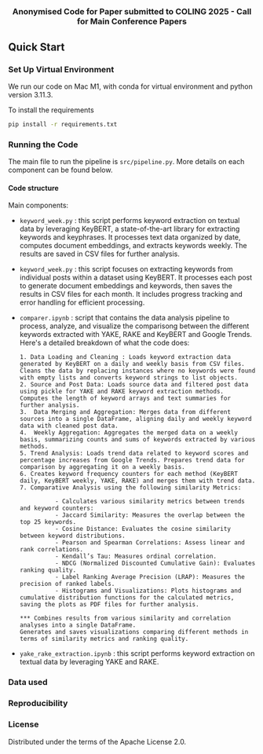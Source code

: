 ## 

### <center> Anonymised Code for Paper submitted to COLING 2025 - Call for Main Conference Papers </center> ###

## Quick Start

### Set Up Virtual Environment

We run our code on Mac M1, with conda for virtual environment and python version 3.11.3.

To install the requirements
```bash
pip install -r requirements.txt
```

### Running the Code 

The main file to run the pipeline is `src/pipeline.py`. More details on each component can be found below.

#### Code structure

Main components: 
* `keyword_week.py` : this script performs keyword extraction on textual data by leveraging KeyBERT, a state-of-the-art library for extracting keywords and keyphrases. It processes text data organized by date, computes document embeddings, and extracts keywords weekly. The results are saved in CSV files for further analysis.
* `keyword_week.py` : this script focuses on extracting keywords from individual posts within a dataset using KeyBERT. It processes each post to generate document embeddings and keywords, then saves the results in CSV files for each month. It includes progress tracking and error handling for efficient processing.
* `comparer.ipynb` : script that contains the data analysis pipeline to process, analyze, and visualize the comparisong between the different keywords extracted with YAKE, RAKE and KeyBERT and Google Trends. Here's a detailed breakdown of what the code does:
  
      1. Data Loading and Cleaning : Loads keyword extraction data generated by KeyBERT on a daily and weekly basis from CSV files. Cleans the data by replacing instances where no keywords were found with empty lists and converts keyword strings to list objects.
      2. Source and Post Data: Loads source data and filtered post data using pickle for YAKE and RAKE keyword extraction methods.
      Computes the length of keyword arrays and text summaries for further analysis.
      3.  Data Merging and Aggregation: Merges data from different sources into a single DataFrame, aligning daily and weekly keyword data with cleaned post data.
      4.  Weekly Aggregation: Aggregates the merged data on a weekly basis, summarizing counts and sums of keywords extracted by various methods.
      5. Trend Analysis: Loads trend data related to keyword scores and percentage increases from Google Trends. Prepares trend data for comparison by aggregating it on a weekly basis.
      6. Creates keyword frequency counters for each method (KeyBERT daily, KeyBERT weekly, YAKE, RAKE) and merges them with trend data.
      7. Comparative Analysis using the following similarity Metrics:
      
                - Calculates various similarity metrics between trends and keyword counters:
                - Jaccard Similarity: Measures the overlap between the top 25 keywords.
                - Cosine Distance: Evaluates the cosine similarity between keyword distributions.
                - Pearson and Spearman Correlations: Assess linear and rank correlations.
                - Kendall’s Tau: Measures ordinal correlation.
                - NDCG (Normalized Discounted Cumulative Gain): Evaluates ranking quality.
                - Label Ranking Average Precision (LRAP): Measures the precision of ranked labels.
                - Histograms and Visualizations: Plots histograms and cumulative distribution functions for the calculated metrics, saving the plots as PDF files for further analysis.
                
      *** Combines results from various similarity and correlation analyses into a single DataFrame.
      Generates and saves visualizations comparing different methods in terms of similarity metrics and ranking quality.

* `yake_rake_extraction.ipynb` : this script performs keyword extraction on textual data by leveraging YAKE and RAKE.

### Data used



### Reproducibility



### License

Distributed under the terms of the Apache License 2.0.
